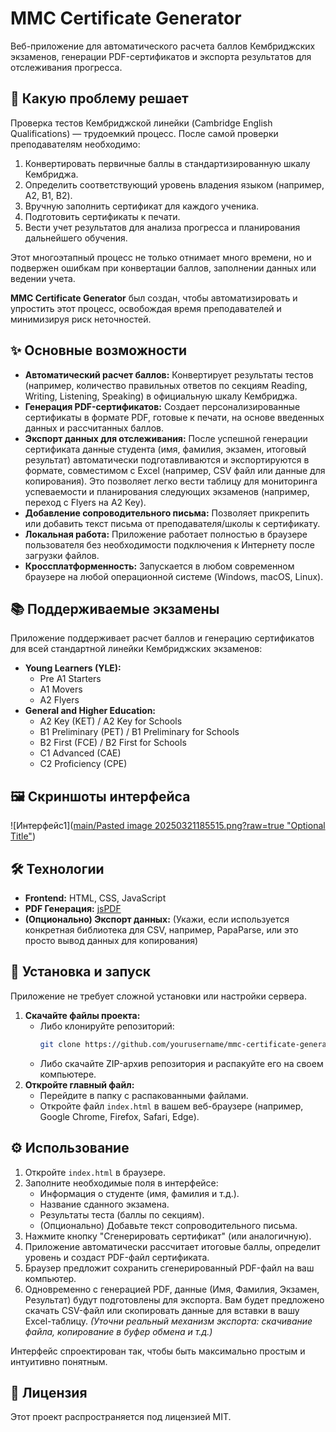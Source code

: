 # MMC Certificate Generator

Веб-приложение для автоматического расчета баллов Кембриджских экзаменов, генерации PDF-сертификатов и экспорта результатов для отслеживания прогресса.

## 🎯 Какую проблему решает

Проверка тестов Кембриджской линейки (Cambridge English Qualifications) — трудоемкий процесс. После самой проверки преподавателям необходимо:

1.  Конвертировать первичные баллы в стандартизированную шкалу Кембриджа.
2.  Определить соответствующий уровень владения языком (например, A2, B1, B2).
3.  Вручную заполнить сертификат для каждого ученика.
4.  Подготовить сертификаты к печати.
5.  Вести учет результатов для анализа прогресса и планирования дальнейшего обучения.

Этот многоэтапный процесс не только отнимает много времени, но и подвержен ошибкам при конвертации баллов, заполнении данных или ведении учета.

**MMC Certificate Generator** был создан, чтобы автоматизировать и упростить этот процесс, освобождая время преподавателей и минимизируя риск неточностей.

## ✨ Основные возможности

*   **Автоматический расчет баллов:** Конвертирует результаты тестов (например, количество правильных ответов по секциям Reading, Writing, Listening, Speaking) в официальную шкалу Кембриджа.
*   **Генерация PDF-сертификатов:** Создает персонализированные сертификаты в формате PDF, готовые к печати, на основе введенных данных и рассчитанных баллов.
*   **Экспорт данных для отслеживания:** После успешной генерации сертификата данные студента (имя, фамилия, экзамен, итоговый результат) автоматически подготавливаются и экспортируются в формате, совместимом с Excel (например, CSV файл или данные для копирования). Это позволяет легко вести таблицу для мониторинга успеваемости и планирования следующих экзаменов (например, переход с Flyers на A2 Key).
*   **Добавление сопроводительного письма:** Позволяет прикрепить или добавить текст письма от преподавателя/школы к сертификату.
*   **Локальная работа:** Приложение работает полностью в браузере пользователя без необходимости подключения к Интернету после загрузки файлов.
*   **Кроссплатформенность:** Запускается в любом современном браузере на любой операционной системе (Windows, macOS, Linux).

## 📚 Поддерживаемые экзамены

Приложение поддерживает расчет баллов и генерацию сертификатов для всей стандартной линейки Кембриджских экзаменов:

*   **Young Learners (YLE):**
    *   Pre A1 Starters
    *   A1 Movers
    *   A2 Flyers
*   **General and Higher Education:**
    *   A2 Key (KET) / A2 Key for Schools
    *   B1 Preliminary (PET) / B1 Preliminary for Schools
    *   B2 First (FCE) / B2 First for Schools
    *   C1 Advanced (CAE)
    *   C2 Proficiency (CPE)

## 🖼️ Скриншоты интерфейса

![Интерфейс1]([main/Pasted image 20250321185515.png?raw=true "Optional Title"](https://github.com/ElijahPlushkov/MMC-certificate-generator/blob/main/Pasted%20image%2020250321185515.png))


## 🛠️ Технологии

*   **Frontend:** HTML, CSS, JavaScript
*   **PDF Генерация:** [jsPDF](https://github.com/parallax/jsPDF)
*   **(Опционально) Экспорт данных:** (Укажи, если используется конкретная библиотека для CSV, например, PapaParse, или это просто вывод данных для копирования)

## 🚀 Установка и запуск

Приложение не требует сложной установки или настройки сервера.

1.  **Скачайте файлы проекта:**
    *   Либо клонируйте репозиторий:
        ```bash
        git clone https://github.com/yourusername/mmc-certificate-generator.git
        ```
    *   Либо скачайте ZIP-архив репозитория и распакуйте его на своем компьютере.
2.  **Откройте главный файл:**
    *   Перейдите в папку с распакованными файлами.
    *   Откройте файл `index.html` в вашем веб-браузере (например, Google Chrome, Firefox, Safari, Edge).

## ⚙️ Использование

1.  Откройте `index.html` в браузере.
2.  Заполните необходимые поля в интерфейсе:
    *   Информация о студенте (имя, фамилия и т.д.).
    *   Название сданного экзамена.
    *   Результаты теста (баллы по секциям).
    *   (Опционально) Добавьте текст сопроводительного письма.
3.  Нажмите кнопку "Сгенерировать сертификат" (или аналогичную).
4.  Приложение автоматически рассчитает итоговые баллы, определит уровень и создаст PDF-файл сертификата.
5.  Браузер предложит сохранить сгенерированный PDF-файл на ваш компьютер.
6.  Одновременно с генерацией PDF, данные (Имя, Фамилия, Экзамен, Результат) будут подготовлены для экспорта. Вам будет предложено скачать CSV-файл или скопировать данные для вставки в вашу Excel-таблицу. *(Уточни реальный механизм экспорта: скачивание файла, копирование в буфер обмена и т.д.)*

Интерфейс спроектирован так, чтобы быть максимально простым и интуитивно понятным.

## 📄 Лицензия

Этот проект распространяется под лицензией MIT.
